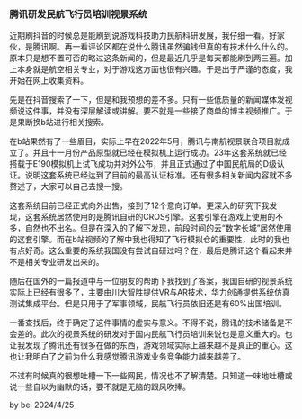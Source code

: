 ### 腾讯研发民航飞行员培训视景系统
  近期刷抖音的时候总是能刷到说游戏科技助力民航科研发展，我仔细一看。好家伙，是腾讯啊。再一看评论区都在说什么腾讯虽然骗钱但真的有技术什么什么的。原本只是想不置可否的略过这条新闻的，但是最近几乎是每天都能刷到两三遍。加上本身就是航空相关专业，对于游戏这方面也很有兴趣。于是出于严谨的态度，我开始在网上收集资料。

  先是在抖音搜索了一下，但是和我预想的差不多。只有一些低质量的新闻媒体发视频说这件事，并没有深层解读或讲解。要不就是一些接了商单的博主视频推广。于是果断换b站进行相关搜索。

  在b站果然有了一些眉目，实际上早在2022年5月，腾讯与南航视景联合项目就成立了。并且十一月份产品原型就已经在模拟机上运行成功。23年这套系统就已经搭载于E190模拟机上试飞成功并对外公布，并且正式通过了中国民航局的D级认证。说明这套系统已经达到了目前的最高认证标准。还有很多相关新闻内容就不多赘述了，大家可以自己去搜一搜。

  这套系统目前已经正式向外出售，接到了12个意向订单。更深入的研究下我发现，这套系统居然使用的是腾讯自研的CROS引擎。这套引擎在游戏上使用的不多，自然也不出名。但是在深入的了解下发现，前段时间的云“数字长城”居然使用的这套引擎。而在b站视频的了解中我也得知了飞行模拟仓的重要性，此时的我也有点好奇。这么重要的系统我国没有尝试自研过吗？在，最后是腾讯这个看起来并不是相关专业研发出来的。

  随后在国外的一篇报道中与一位朋友的帮助下我找到了答案，我国自研的视景系统实际上已经有很多了，主要由川大智胜提供VR与AR技术，华力创通提供系统仿真测试集成平台。但是只用于了军事领域，民航飞行员依旧还是有60%出国培训。

  一番查找后，终于确定了这件事情的虚实与意义。不得不说，腾讯的技术储备是不会差的。此次的视景系统的研发对于国内民航飞行员培训来说也是意义重大的。也让我发现了腾讯还有很多在做的东西，游戏领域实际上越来越不是真正的重心。这也让我明白了之前为什么我感觉腾讯游戏业务竞争能力越来越差了。

  不过有时候真的很想吐槽一下一些网民，情况也不了解清楚。只知道一味地吐槽或说一些自以为幽默的话，要不就是无脑的跟风吹捧。

by bei
2024/4/25